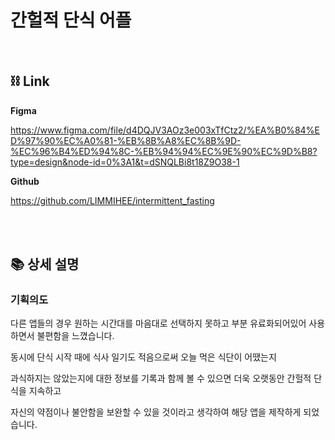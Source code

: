 # 간헐적 단식 어플

<br/>

## ⛓️ Link

**Figma**

https://www.figma.com/file/d4DQJV3AOz3e003xTfCtz2/%EA%B0%84%ED%97%90%EC%A0%81-%EB%8B%A8%EC%8B%9D-%EC%96%B4%ED%94%8C-%EB%94%94%EC%9E%90%EC%9D%B8?type=design&node-id=0%3A1&t=dSNQLBi8t18Z9O38-1

**Github**

https://github.com/LIMMIHEE/intermittent_fasting


<br/>

<br/>


## 📚 상세 설명

### **기획의도**

다른 앱들의 경우 원하는 시간대를 마음대로 선택하지 못하고 부분 유료화되어있어 사용하면서 불편함을 느꼈습니다.

동시에 단식 시작 때에 식사 일기도 적음으로써 오늘 먹은 식단이 어땠는지

과식하지는 않았는지에 대한 정보를 기록과 함께 볼 수 있으면 더욱 오랫동안 간헐적 단식을 지속하고

자신의 약점이나 불안함을 보완할 수 있을 것이라고 생각하여 해당 앱을 제작하게 되었습니다.
